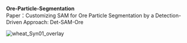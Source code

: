 **Ore-Particle-Segmentation** <br />
Paper：Customizing SAM for Ore Particle Segmentation by a Detection-Driven Approach: Det-SAM-Ore<br />

![wheat_Syn01_overlay](https://github.com/user-attachments/assets/d154addb-6f7c-4715-b270-87105e91b6c1)
